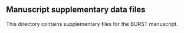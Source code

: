 ## Manuscript supplementary data files

This directory contains supplementary files for the BURST manuscript. 

